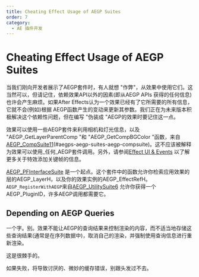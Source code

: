 ```yaml
---
title: Cheating Effect Usage of AEGP Suites
order: 7
category:
  - AE 插件开发
---
```

# Cheating Effect Usage of AEGP Suites

当我们刚向开发者展示了AEGP套件时，有人就想 "作弊"，从效果中使用它们。这当然可以，但请记住，依赖效果API以外的因素(即从AEGP APIs 获得的任何信息)也许会产生麻烦。如果After Effects认为一个效果已经有了它所需要的所有信息，它就不会(例如)根据 AEGP函数产生的变动来更新其参数。我们正在为未来版本积极解决这个依赖性问题，但在编写 "伪装成 "AEGP的效果时要记住这一点。

效果可以使用一些AEGP套件来利用相机和灯光信息，以及 "AEGP_GetLayerParentComp "和 "AEGP_GetCompBGColor "函数，来自[AEGP_CompSuite11](aegp-suites.html)(#aegps-aegp-suites-aegp-compsuite)。这不应该被解释为效果可以使用_任何_AEGP套件调用。另外，请参阅[Effect UI &amp; Events](.../effect-ui-events/effect-ui-events.html) 以了解更多关于特效添加关键帧的信息。

[AEGP_PFInterfaceSuite](aegp-suites.html) 是一个起点。这个套件中的函数允许你检索应用效果的层的AEGP_LayerH，以及你的效果实例的AEGP_EffectRefH。`AEGP_RegisterWithAEGP`来自[AEGP_UtilitySuite6](aegp-suites.html) 允许你获得一个AEGP_PluginID，许多AEGP调用都需要它。

## Depending on AEGP Queries

一个字。别。效果不能让AEGP的查询结果来控制渲染的内容，而不适当地存储这些查询结果(通常是在序列数据中)，取消自己的渲染，并强制使用查询信息进行重新渲染。

这是很棘手的。

如果失败，将导致讨厌的、微妙的缓存错误，别跟头发过不去。
